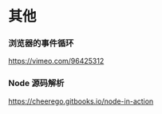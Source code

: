 # 其他

### 浏览器的事件循环
 
https://vimeo.com/96425312

### Node 源码解析

https://cheerego.gitbooks.io/node-in-action